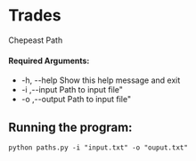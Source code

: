 # Trades

Chepeast Path

#### Required Arguments:
  - -h, --help     Show this help message and exit
  - -i ,--input      Path to input file"
  - -o ,--output     Path to input file"


## Running the program:
``` python paths.py -i "input.txt" -o "ouput.txt" ```

